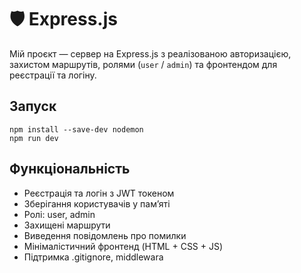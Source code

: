 # 🛡️ Express.js

Мій проєкт — сервер на Express.js з реалізованою авторизацією, захистом маршрутів, ролями (`user` / `admin`) та фронтендом для реєстрації та логіну.

## Запуск
```bach
npm install --save-dev nodemon
npm run dev
```

## Функціональність

- Реєстрація та логін з JWT токеном
- Зберігання користувачів у памʼяті
- Ролі: user, admin
- Захищені маршрути
- Виведення повідомлень про помилки
- Мінімалістичний фронтенд (HTML + CSS + JS)
- Підтримка .gitignore, middlewara
